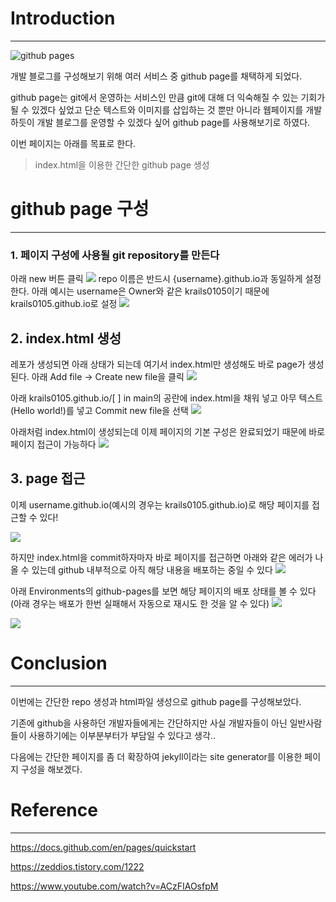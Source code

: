 # Introduction

---

![github pages](/assets/images/23-02-04-github-page/images.jpeg)

개발 블로그를 구성해보기 위해 여러 서비스 중 github page를 채택하게 되었다. 

github page는 git에서 운영하는 서비스인 만큼 git에 대해 더 익숙해질 수 있는 기회가 될 수 있겠다 싶었고 단순 텍스트와 이미지를 삽입하는 것 뿐만 아니라 웹페이지를 개발하듯이 개발 블로그를 운영할 수 있겠다 싶어 github page를 사용해보기로 하였다. 

이번 페이지는 아래를 목표로 한다.
> index.html을 이용한 간단한 github page 생성

# github page 구성

---

### 1. 페이지 구성에 사용될 git repository를 만든다
아래 new 버튼 클릭
![](/assets/images/23-02-04-github-page/repo.png)
repo 이름은 반드시 {username}.github.io과 동일하게 설정한다.
아래 예시는 username은 Owner와 같은 krails0105이기 때문에 krails0105.github.io로 설정
![](/assets/images/23-02-04-github-page/repo1.png)

## 2. index.html 생성 
레포가 생성되면 아래 상태가 되는데 여기서 index.html만 생성해도 바로 page가 생성된다. 아래 Add file -> Create new file을 클릭
![](/assets/images/23-02-04-github-page/repo7.png)

아래 krails0105.github.io/[  ] in main의 공란에 index.html을 채워 넣고 아무 텍스트(Hello world!)를 넣고 Commit new file을 선택
![](/assets/images/23-02-04-github-page/repo4.png)

아래처럼 index.html이 생성되는데 이제 페이지의 기본 구성은 완료되었기 때문에 바로 페이지 접근이 가능하다
![](/assets/images/23-02-04-github-page/repo8.png)

## 3. page 접근
이제 username.github.io(예시의 경우는 krails0105.github.io)로 해당 페이지를 접근할 수 있다!

![](/assets/images/23-02-04-github-page/repo6.png)

하지만 index.html을 commit하자마자 바로 페이지를 접근하면 아래와 같은 에러가 나올 수 있는데 github 내부적으로 아직 해당 내용을 배포하는 중일 수 있다
![](/assets/images/23-02-04-github-page/repo5.png)

아래 Environments의 github-pages를 보면 해당 페이지의 배포 상태를 볼 수 있다 (아래 경우는 배포가 한번 실패해서 자동으로 재시도 한 것을 알 수 있다)
![](/assets/images/23-02-04-github-page/repo10.png)

![](/assets/images/23-02-04-github-page/repo9.png)

# Conclusion

---

이번에는 간단한 repo 생성과 html파일 생성으로 github page를 구성해보았다.

기존에 github을 사용하던 개발자들에게는 간단하지만 사실 개발자들이 아닌 일반사람들이 사용하기에는 이부분부터가 부담일 수 있다고 생각.. 

다음에는 간단한 페이지를 좀 더 확장하여 jekyll이라는 site generator를 이용한 페이지 구성을 해보겠다.

# Reference

---

https://docs.github.com/en/pages/quickstart

https://zeddios.tistory.com/1222

https://www.youtube.com/watch?v=ACzFIAOsfpM



